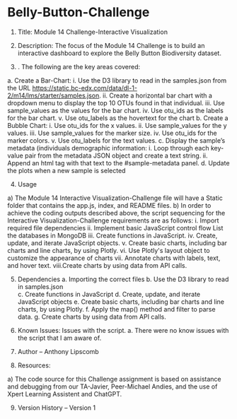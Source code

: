 # Belly-Button-Challenge

1.	Title:  Module 14 Challenge-Interactive Visualization

2.	Description:  The focus of the Module 14 Challenge is to build an interactive dashboard to explore the Belly Button Biodiversity dataset.  

3.	. The following are the key areas covered:

a.	Create a Bar-Chart:
    i.	 Use the D3 library to read in the samples.json from the URL https://static.bc-edx.com/data/dl-1-2/m14/lms/starter/samples.json.
    ii.	 Create a horizontal bar chart with a dropdown menu to display the top 10 OTUs found in that individual.
    iii. Use sample_values as the values for the bar chart.
    iv.	 Use otu_ids as the labels for the bar chart.
    v.	 Use otu_labels as the hovertext for the chart
b.	Create a Bubble Chart:
    i.	 Use otu_ids for the x values.
    ii.	 Use sample_values for the y values.
    iii. Use sample_values for the marker size.
    iv.	 Use otu_ids for the marker colors.
v.	Use otu_labels for the text values.
c.	Display the sample’s metadata (individuals demographic information:
    i.	 Loop through each key-value pair from the metadata JSON object and create a text string.
ii.	Append an html tag with that text to the #sample-metadata panel.
d.	Update the plots when a new sample is selected

4.	Usage

a)	The Module 14 Interactive Visualization-Challenge file will have a Static folder that contains the app.js, index, and README files. 
b)	In order to achieve the coding outputs described above, the script sequencing for the Interactive Visualization-Challenge requirements are as follows:
    i.	 Import required file dependencies
    ii.	 Implement basic JavaScript control flow List the databases in MongoDB
    iii. Create functions in JavaScript.
    iv.	 Create, update, and iterate JavaScript objects.
    v.	 Create basic charts, including bar charts and line charts, by using Plotly.
    vi.	 Use Plotly's layout object to customize the appearance of charts
    vii. Annotate charts with labels, text, and hover text.
    viii.Create charts by using data from API calls.

5.	Dependencies
a.	Importing the correct files
b.	Use the D3 library to read in samples.json  
c.	Create functions in JavaScript
d.	Create, update, and iterate JavaScript objects
e.	Create basic charts, including bar charts and line charts, by using Plotly.
f.	Apply the map() method and filter to parse data.
g.	Create charts by using data from API calls.

6.	Known Issues: Issues with the script.
a.	There were no know issues with the script that I am aware of.

7.	Author – Anthony Lipscomb


8.	Resources:  

a)	The code source for this Challenge assignment is based on assistance and debugging from our TA-Javier, Peer-Michael Andies, and the use of Xpert Learning Assistent and ChatGPT.

9.	Version History – Version 1

